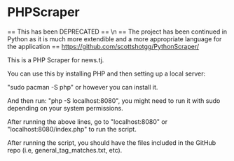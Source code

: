 # PHPScraper

== This has been DEPRECATED == \n
== The project has been continued in Python as it is much more extendible and a more appropriate language  for the application ==
https://github.com/scottshotgg/PythonScraper/



This is a PHP Scraper for news.tj.

You can use this by installing PHP and then setting up a local server:

"sudo pacman -S php" or however you can install it.

And then run:
"php -S localhost:8080", you might need to run it with sudo depending on your system permissions.

After running the above lines, go to "localhost:8080" or "localhost:8080/index.php" to run the script.

After running the script, you should have the files included in the GitHub repo (i.e, general_tag_matches.txt, etc).

